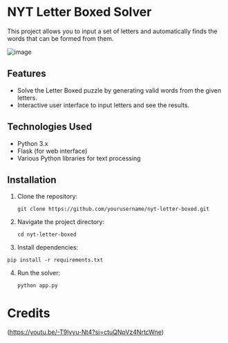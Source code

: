 # NYT Letter Boxed Solver

This project allows you to input a set of letters and automatically finds the words that can be formed from them.

![image](https://github.com/user-attachments/assets/8c2bf7f5-ac2b-4aff-8cde-08f1ef7656c3)

## Features

- Solve the Letter Boxed puzzle by generating valid words from the given letters.
- Interactive user interface to input letters and see the results.

## Technologies Used

- Python 3.x
- Flask (for web interface)
- Various Python libraries for text processing

## Installation

1. Clone the repository:

   ```
   git clone https://github.com/yourusername/nyt-letter-boxed.git
   ```
2. Navigate the project directory:
   ```
   cd nyt-letter-boxed
   ```
3. Install dependencies:
  ```
  pip install -r requirements.txt
  ```
4. Run the solver:
   ```
   python app.py
   ```
# Credits

(https://youtu.be/-T9lyyu-Nt4?si=ctuQNpVz4NrtcWne)
